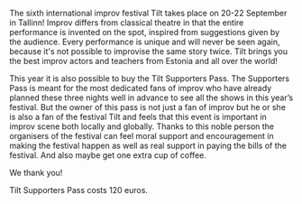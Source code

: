 The sixth international improv festival Tilt takes place on 20-22 September in Tallinn! Improv
differs from classical theatre in that the entire performance is invented on the spot, inspired
from suggestions given by the audience. Every performance is unique and will never be
seen again, because it&#39;s not possible to improvise the same story twice. Tilt brings you the
best improv actors and teachers from Estonia and all over the world!

This year it is also possible to buy the Tilt Supporters Pass. The Supporters Pass is meant
for the most dedicated fans of improv who have already planned these three nights well in
advance to see all the shows in this year’s festival. But the owner of this pass is not just a
fan of improv but he or she is also a fan of the festival Tilt and feels that this event is
important in improv scene both locally and globally. Thanks to this noble person the
organisers of the festival can feel moral support and encouragement in making the festival
happen as well as real support in paying the bills of the festival. And also maybe get one
extra cup of coffee.

We thank you!

Tilt Supporters Pass costs 120 euros.
